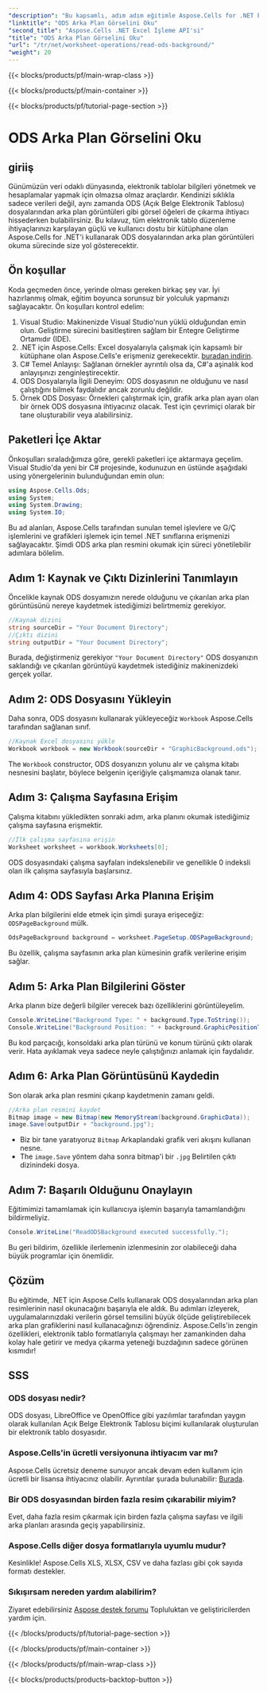 ```yaml
---
"description": "Bu kapsamlı, adım adım eğitimle Aspose.Cells for .NET kullanarak ODS arka plan resimlerini nasıl okuyacağınızı öğrenin. Geliştiriciler ve meraklılar için mükemmel."
"linktitle": "ODS Arka Plan Görselini Oku"
"second_title": "Aspose.Cells .NET Excel İşleme API'si"
"title": "ODS Arka Plan Görselini Oku"
"url": "/tr/net/worksheet-operations/read-ods-background/"
"weight": 20
---
```


{{< blocks/products/pf/main-wrap-class >}}

{{< blocks/products/pf/main-container >}}

{{< blocks/products/pf/tutorial-page-section >}}

# ODS Arka Plan Görselini Oku

## giriiş
Günümüzün veri odaklı dünyasında, elektronik tablolar bilgileri yönetmek ve hesaplamalar yapmak için olmazsa olmaz araçlardır. Kendinizi sıklıkla sadece verileri değil, aynı zamanda ODS (Açık Belge Elektronik Tablosu) dosyalarından arka plan görüntüleri gibi görsel öğeleri de çıkarma ihtiyacı hissederken bulabilirsiniz. Bu kılavuz, tüm elektronik tablo düzenleme ihtiyaçlarınızı karşılayan güçlü ve kullanıcı dostu bir kütüphane olan Aspose.Cells for .NET'i kullanarak ODS dosyalarından arka plan görüntüleri okuma sürecinde size yol gösterecektir.
## Ön koşullar
Koda geçmeden önce, yerinde olması gereken birkaç şey var. İyi hazırlanmış olmak, eğitim boyunca sorunsuz bir yolculuk yapmanızı sağlayacaktır. Ön koşulları kontrol edelim:
1. Visual Studio: Makinenizde Visual Studio'nun yüklü olduğundan emin olun. Geliştirme sürecini basitleştiren sağlam bir Entegre Geliştirme Ortamıdır (IDE).
2. .NET için Aspose.Cells: Excel dosyalarıyla çalışmak için kapsamlı bir kütüphane olan Aspose.Cells'e erişmeniz gerekecektir. [buradan indirin](https://releases.aspose.com/cells/net/).
3. C# Temel Anlayışı: Sağlanan örnekler ayrıntılı olsa da, C#'a aşinalık kod anlayışınızı zenginleştirecektir.
4. ODS Dosyalarıyla İlgili Deneyim: ODS dosyasının ne olduğunu ve nasıl çalıştığını bilmek faydalıdır ancak zorunlu değildir.
5. Örnek ODS Dosyası: Örnekleri çalıştırmak için, grafik arka plan ayarı olan bir örnek ODS dosyasına ihtiyacınız olacak. Test için çevrimiçi olarak bir tane oluşturabilir veya alabilirsiniz.
## Paketleri İçe Aktar
Önkoşulları sıraladığımıza göre, gerekli paketleri içe aktarmaya geçelim. Visual Studio'da yeni bir C# projesinde, kodunuzun en üstünde aşağıdaki using yönergelerinin bulunduğundan emin olun:
```csharp
using Aspose.Cells.Ods;
using System;
using System.Drawing;
using System.IO;
```
Bu ad alanları, Aspose.Cells tarafından sunulan temel işlevlere ve G/Ç işlemlerini ve grafikleri işlemek için temel .NET sınıflarına erişmenizi sağlayacaktır.
Şimdi ODS arka plan resmini okumak için süreci yönetilebilir adımlara bölelim. 
## Adım 1: Kaynak ve Çıktı Dizinlerini Tanımlayın
Öncelikle kaynak ODS dosyamızın nerede olduğunu ve çıkarılan arka plan görüntüsünü nereye kaydetmek istediğimizi belirtmemiz gerekiyor.
```csharp
//Kaynak dizini
string sourceDir = "Your Document Directory";
//Çıktı dizini
string outputDir = "Your Document Directory";
```
Burada, değiştirmeniz gerekiyor `"Your Document Directory"` ODS dosyanızın saklandığı ve çıkarılan görüntüyü kaydetmek istediğiniz makinenizdeki gerçek yollar.
## Adım 2: ODS Dosyasını Yükleyin 
Daha sonra, ODS dosyasını kullanarak yükleyeceğiz `Workbook` Aspose.Cells tarafından sağlanan sınıf.
```csharp
//Kaynak Excel dosyasını yükle
Workbook workbook = new Workbook(sourceDir + "GraphicBackground.ods");
```
The `Workbook` constructor, ODS dosyanızın yolunu alır ve çalışma kitabı nesnesini başlatır, böylece belgenin içeriğiyle çalışmamıza olanak tanır.
## Adım 3: Çalışma Sayfasına Erişim 
Çalışma kitabını yükledikten sonraki adım, arka planını okumak istediğimiz çalışma sayfasına erişmektir.
```csharp
//İlk çalışma sayfasına erişin
Worksheet worksheet = workbook.Worksheets[0];
```
ODS dosyasındaki çalışma sayfaları indekslenebilir ve genellikle 0 indeksli olan ilk çalışma sayfasıyla başlarsınız.
## Adım 4: ODS Sayfası Arka Planına Erişim 
Arka plan bilgilerini elde etmek için şimdi şuraya erişeceğiz: `ODSPageBackground` mülk.
```csharp
OdsPageBackground background = worksheet.PageSetup.ODSPageBackground;
```
Bu özellik, çalışma sayfasının arka plan kümesinin grafik verilerine erişim sağlar.
## Adım 5: Arka Plan Bilgilerini Göster
Arka planın bize değerli bilgiler verecek bazı özelliklerini görüntüleyelim.
```csharp
Console.WriteLine("Background Type: " + background.Type.ToString());
Console.WriteLine("Background Position: " + background.GraphicPositionType.ToString());
```
Bu kod parçacığı, konsoldaki arka plan türünü ve konum türünü çıktı olarak verir. Hata ayıklamak veya sadece neyle çalıştığınızı anlamak için faydalıdır.
## Adım 6: Arka Plan Görüntüsünü Kaydedin 
Son olarak arka plan resmini çıkarıp kaydetmenin zamanı geldi.
```csharp
//Arka plan resmini kaydet
Bitmap image = new Bitmap(new MemoryStream(background.GraphicData));
image.Save(outputDir + "background.jpg");
```
- Biz bir tane yaratıyoruz `Bitmap` Arkaplandaki grafik veri akışını kullanan nesne.
- The `image.Save` yöntem daha sonra bitmap'i bir `.jpg` Belirtilen çıktı dizinindeki dosya. 
## Adım 7: Başarılı Olduğunu Onaylayın 
Eğitimimizi tamamlamak için kullanıcıya işlemin başarıyla tamamlandığını bildirmeliyiz.
```csharp
Console.WriteLine("ReadODSBackground executed successfully.");
```
Bu geri bildirim, özellikle ilerlemenin izlenmesinin zor olabileceği daha büyük programlar için önemlidir.
## Çözüm
Bu eğitimde, .NET için Aspose.Cells kullanarak ODS dosyalarından arka plan resimlerinin nasıl okunacağını başarıyla ele aldık. Bu adımları izleyerek, uygulamalarınızdaki verilerin görsel temsilini büyük ölçüde geliştirebilecek arka plan grafiklerini nasıl kullanacağınızı öğrendiniz. Aspose.Cells'in zengin özellikleri, elektronik tablo formatlarıyla çalışmayı her zamankinden daha kolay hale getirir ve medya çıkarma yeteneği buzdağının sadece görünen kısmıdır!
## SSS
### ODS dosyası nedir?
ODS dosyası, LibreOffice ve OpenOffice gibi yazılımlar tarafından yaygın olarak kullanılan Açık Belge Elektronik Tablosu biçimi kullanılarak oluşturulan bir elektronik tablo dosyasıdır.
### Aspose.Cells'in ücretli versiyonuna ihtiyacım var mı?
Aspose.Cells ücretsiz deneme sunuyor ancak devam eden kullanım için ücretli bir lisansa ihtiyacınız olabilir. Ayrıntılar şurada bulunabilir: [Burada](https://purchase.aspose.com/buy).
### Bir ODS dosyasından birden fazla resim çıkarabilir miyim?
Evet, daha fazla resim çıkarmak için birden fazla çalışma sayfası ve ilgili arka planları arasında geçiş yapabilirsiniz.
### Aspose.Cells diğer dosya formatlarıyla uyumlu mudur?
Kesinlikle! Aspose.Cells XLS, XLSX, CSV ve daha fazlası gibi çok sayıda formatı destekler.
### Sıkışırsam nereden yardım alabilirim?
Ziyaret edebilirsiniz [Aspose destek forumu](https://forum.aspose.com/c/cells/9) Topluluktan ve geliştiricilerden yardım için.

{{< /blocks/products/pf/tutorial-page-section >}}

{{< /blocks/products/pf/main-container >}}

{{< /blocks/products/pf/main-wrap-class >}}

{{< blocks/products/products-backtop-button >}}